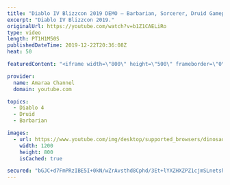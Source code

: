 ```yaml
---
title: "Diablo IV Blizzcon 2019 DEMO – Barbarian, Sorcerer, Druid Gameplay"
excerpt: "Diablo IV Blizzcon 2019."
originalUrl: https://youtube.com/watch?v=b1Z1CAELiRo
type: video
length: PT1H1M50S
publishedDateTime: 2019-12-22T20:36:08Z
heat: 50

featuredContent: "<iframe width=\"800\" height=\"500\" frameborder=\"0\" src=\"https://www.youtube.com/embed/b1Z1CAELiRo\" allow=\"accelerometer; autoplay; encrypted-media; gyroscope; picture-in-picture\" allowfullscreen></iframe>"

provider:
  name: Amaraa Channel
  domain: youtube.com

topics:
  - Diablo 4
  - Druid
  - Barbarian

images:
  - url: https://www.youtube.com/img/desktop/supported_browsers/dinosaur.png
    width: 1200
    height: 800
    isCached: true

secured: "bGJC+d7FmPRzIBE5I+0kN/wZrAvsthd8Cphd/3Et+lYXZHXZPZ1cjmSLnetsh+CLtkm3dlcfpGuZDFbCF4m73w+UE9progFMA7478f5HZCdPVHnkHmobBlR7fJorl2pbPKadShsMQKK8g3hueJdqmofrjEAGBg1GP8GUPIqVKOiiBjYMLe34ly25Ybmw1Nzko0SEfiqYzc+0AOPOLAH0cF+S8c9xQXfiFqealWXcLY3vHEIaWZJFHv4hm7X3luiSvifGMik9mp9bAIzhuPssKm+0DTYuAQagax6XR/3tibryb/riYHtsRpDfevXvjSOT1dnN2Gu51+NaQfKztilLtnaOGUQ6CGVZa7A3au1ZAtUE4KRQ4b2wQwO9mrACiFBvi91CGNsgQ25S4qLlUlL5P+mMeDa4CA/znXWwa8Awl5k=;xb8c6Ko5I/mpBBvbLgAHrw=="
---
```


